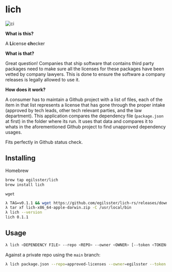 # lich

![ci](https://github.com/egilsster/lich-rs/workflows/ci/badge.svg?branch=main)

**What is this?**

A <b>Li</b>cense <b>ch</b>ecker

**What is that?**

Great question! Companies that ship software that contains third party packages
need to make sure all the licenses for these packages have been vetted by company
lawyers. This is done to ensure the software a company releases is legally allowed
to use it.

**How does it work?**

A consumer has to maintain a Github project with a list of files, each of the item in that
list represents a license that has gone through the proper intake (approved by tech leads,
other tech relevant parties, and the law department). This application compares the
dependency file (`package.json` at first) in the folder where its run. It uses that data
and compares it to whats in the aforementioned Github project to find unapproved
dependency usages.

Fits perfectly in Github status check.

## Installing

Homebrew

```sh
brew tap egilsster/lich
brew install lich
```

`wget`

```sh
λ TAG=v0.1.1 && wget https://github.com/egilsster/lich-rs/releases/download/$TAG/lich-x86_64-apple-darwin.zip
λ tar xf lich-x86_64-apple-darwin.zip -C /usr/local/bin
λ lich --version
lich 0.1.1
```

## Usage

```sh
λ lich <DEPENDENCY FILE> --repo <REPO> --owner <OWNER> [--token <TOKEN>]
```

Against a private repo using the `main` branch:

```sh
λ lich package.json --repo=approved-licenses --owner=egilsster --token $GITHUB_TOKEN
```
